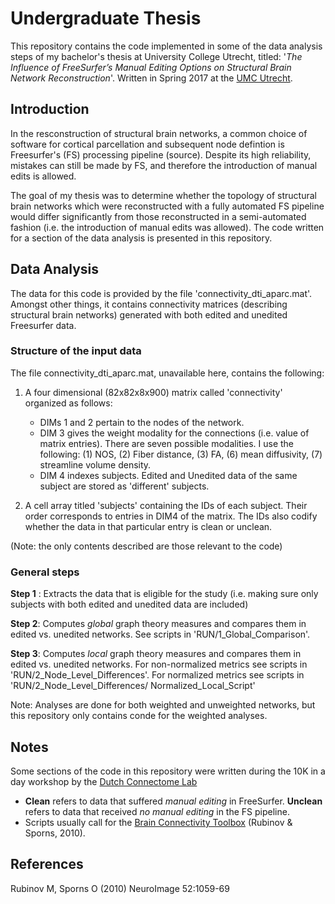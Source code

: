 # Undergraduate Thesis

This repository contains the code implemented in some of the data analysis steps of my bachelor's thesis at University College Utrecht, titled: '*The Influence of FreeSurfer’s Manual Editing Options on Structural Brain Network Reconstruction*'. 
Written in Spring 2017 at the [UMC Utrecht](http://www.umcutrecht.nl/nl/).

## Introduction
In the resconstruction of structural brain networks, a common choice of software for cortical parcellation and subsequent node defintion is Freesurfer's (FS) processing pipeline (source). Despite its high reliability, mistakes can still be made by FS, and therefore the introduction of manual edits is allowed. 

The goal of my thesis was to determine whether the topology of structural brain networks which were reconstructed with a fully automated FS pipeline would differ significantly from those reconstructed in a semi-automated fashion (i.e. the introduction of manual edits was allowed). The code written for a section of the data analysis is presented in this repository.


## Data Analysis
The data for this code is provided by the file 'connectivity_dti_aparc.mat'. Amongst other things, it contains connectivity matrices (describing structural brain networks) generated with both edited and unedited Freesurfer data.


### Structure of the input data
The file connectivity_dti_aparc.mat, unavailable here, contains the following:

1) A four dimensional (82x82x8x900) matrix called 'connectivity' organized as follows:
    - DIMs 1 and 2 pertain to the nodes of the network.
    - DIM 3 gives the weight modality for the connections (i.e. value of matrix entries). There are seven possible modalities. I use the following: (1) NOS, (2) Fiber distance, (3) FA, (6) mean diffusivity, (7) streamline volume density.
    - DIM 4 indexes subjects. Edited and Unedited data of the same subject are stored as 'different' subjects.

2) A cell array titled 'subjects' containing the IDs of each subject. Their order corresponds to entries in DIM4 of the matrix. The IDs also codify whether the data in that particular entry is clean or unclean.

(Note: the only contents described are those relevant to the code)


### General steps

**Step 1** : Extracts the data that is eligible for the study (i.e. making sure only subjects with both edited and unedited data are included)

**Step 2**: Computes *global* graph theory measures and compares them in edited vs. unedited networks. See scripts in 'RUN/1_Global_Comparison'.

**Step 3**: Computes *local* graph theory measures and compares them in edited vs. unedited networks. For non-normalized metrics see scripts in 'RUN/2_Node_Level_Differences'. For normalized metrics see scripts in 'RUN/2_Node_Level_Differences/ Normalized_Local_Script'

Note: Analyses are done for both weighted and unweighted networks, but this repository only contains conde for the weighted analyses. 


## Notes
Some sections of the code in this repository were written during the 10K in a day workshop by the [Dutch Connectome Lab](http://www.dutchconnectomelab.nl/)

- **Clean** refers to data that suffered *manual editing* in FreeSurfer. **Unclean** refers to data that received *no manual editing* in the FS pipeline.
- Scripts usually call for the [Brain Connectivity Toolbox](https://sites.google.com/site/bctnet/) (Rubinov & Sporns, 2010).

## References
Rubinov M, Sporns O (2010) NeuroImage 52:1059-69
